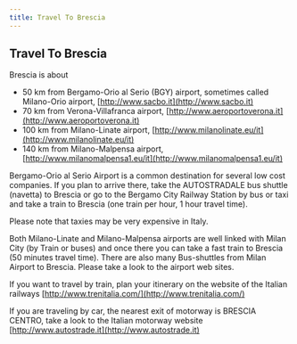 ```yaml
---
title: Travel To Brescia
---
```


## Travel To Brescia

Brescia is about

- 50 km from Bergamo-Orio al Serio (BGY) airport, sometimes called Milano-Orio airport, [http://www.sacbo.it](http://www.sacbo.it)
- 70 km from Verona-Villafranca airport, [http://www.aeroportoverona.it](http://www.aeroportoverona.it)
- 100 km from Milano-Linate airport, [http://www.milanolinate.eu/it](http://www.milanolinate.eu/it)
- 140 km from Milano-Malpensa airport, [http://www.milanomalpensa1.eu/it](http://www.milanomalpensa1.eu/it)

Bergamo-Orio al Serio Airport is a common destination for several low cost companies. If you plan to arrive there, take the AUTOSTRADALE bus shuttle (navetta) to Brescia or go to the Bergamo City Railway Station by bus or taxi and take a train to Brescia (one train per hour, 1 hour travel time).

Please note that taxies may be very expensive in Italy.

Both Milano-Linate and Milano-Malpensa airports are well linked with Milan City (by Train or buses) and once there you can take a fast train to Brescia (50 minutes travel time). There are also many Bus-shuttles from Milan Airport to Brescia. Please take a look to the airport web sites.

If you want to travel by train, plan your itinerary on the website of the Italian railways [http://www.trenitalia.com/](http://www.trenitalia.com/)

If you are traveling by car, the nearest exit of motorway is BRESCIA CENTRO, take a look to the Italian motorway website [http://www.autostrade.it](http://www.autostrade.it)

